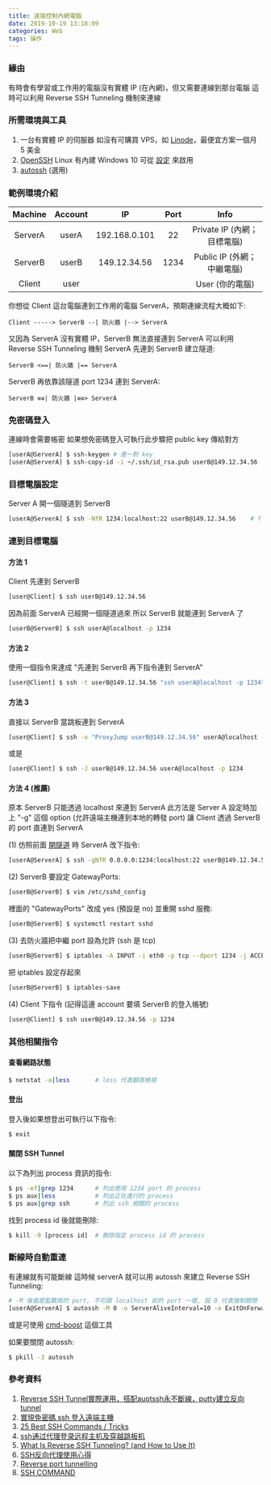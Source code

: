 ```yaml
---
title: 遠端控制內網電腦
date: 2019-10-19 13:18:09
categories: Web
tags: 操作
---
```


### 緣由

有時會有學習或工作用的電腦沒有實體 IP (在內網)，但又需要連線到那台電腦
這時可以利用 Reverse SSH Tunneling 機制來連線

### 所需環境與工具

1. 一台有實體 IP 的伺服器
   如沒有可購買 VPS，如 [Linode](https://www.linode.com/)，最便宜方案一個月 5 美金
2. [OpenSSH](https://www.openssh.com/)
   Linux 有內建
   Windows 10 可從 [設定](https://jcutrer.com/windows/install-openssh-on-windows10) 來啟用
3. [autossh](https://www.harding.motd.ca/autossh/) (選用)

### 範例環境介紹

| Machine | Account |      IP       | Port  |            Info             |
| :-----: | :-----: | :-----------: | :---: | :-------------------------: |
| ServerA |  userA  | 192.168.0.101 |  22   | Private IP (內網；目標電腦) |
| ServerB |  userB  | 149.12.34.56  | 1234  | Public IP (外網；中繼電腦)  |
| Client  |  user   |               |       |       User (你的電腦)       |

你想從 Client 這台電腦連到工作用的電腦 ServerA，預期連線流程大概如下:  

```text
Client -----> ServerB --| 防火牆 |--> ServerA
```

又因為 ServerA 沒有實體 IP，ServerB 無法直接連到 ServerA
可以利用 Reverse SSH Tunneling 機制
ServerA 先連到 ServerB 建立隧道:

```text
ServerB <==| 防火牆 |== ServerA
```

ServerB 再依靠該隧道 port 1234 連到 ServerA:

```text
ServerB ≡≡| 防火牆 |≡≡> ServerA
```

### 免密碼登入

連線時會需要帳密
如果想免密碼登入可執行此步驟把 public key 傳給對方

```bash
[userA@ServerA] $ ssh-keygen # 產一對 key
[userA@ServerA] $ ssh-copy-id -i ~/.ssh/id_rsa.pub userB@149.12.34.56   # 把 public key 送給對方
```

### 目標電腦設定

Server A 開一個隧道到 ServerB

```bash
[userA@ServerA] $ ssh -NfR 1234:localhost:22 userB@149.12.34.56    # f 代表背景執行
```

### 連到目標電腦

#### 方法 1

Client 先連到 ServerB

```bash
[user@Client] $ ssh userB@149.12.34.56
```

因為前面 ServerA 已經開一個隧道過來
所以 ServerB 就能連到 ServerA 了

```bash
[userB@ServerB] $ ssh userA@localhost -p 1234
```

#### 方法 2

使用一個指令來達成 "先連到 ServerB 再下指令連到 ServerA"

```bash
[user@Client] $ ssh -t userB@149.12.34.56 "ssh userA@localhost -p 1234"
```

#### 方法 3

直接以 ServerB 當跳板連到 ServerA

```bash
[user@Client] $ ssh -o "ProxyJump userB@149.12.34.56" userA@localhost -p 1234
```

或是

```bash
[user@Client] $ ssh -J userB@149.12.34.56 userA@localhost -p 1234
```

#### 方法 4 (推薦)

原本 ServerB 只能透過 localhost 來連到 ServerA
此方法是 Server A 設定時加上 "-g" 這個 option
(允許遠端主機連到本地的轉發 port)
讓 Client 透過 ServerB 的 port 直連到 ServerA

(1) 仿照前面 [開隧道](#目標電腦設定) 時 ServerA 改下指令:

```bash
[userA@ServerA] $ ssh -gNfR 0.0.0.0:1234:localhost:22 userB@149.12.34.56
```

(2) ServerB 要設定 GatewayPorts:

```bash
[userB@ServerB] $ vim /etc/sshd_config
```

裡面的 "GatewayPorts" 改成 yes (預設是 no) 並重開 sshd 服務:

```bash
[userB@ServerB] $ systemctl restart sshd
```

(3) 去防火牆把中繼 port 設為允許 (ssh 是 tcp)

```bash
[userB@ServerB] $ iptables -A INPUT -i eth0 -p tcp --dport 1234 -j ACCEPT
```

把 iptables 設定存起來

```bash
[userB@ServerB] $ iptables-save
```

(4) Client 下指令 (記得這邊 account 要填 ServerB 的登入帳號)

```bash
[user@Client] $ ssh userB@149.12.34.56 -p 1234
```

### 其他相關指令

#### 查看網路狀態

```bash
$ netstat -a|less       # less 代表翻頁檢視
```

#### 登出

登入後如果想登出可執行以下指令:

```bash
$ exit
```

#### 關閉 SSH Tunnel

以下為列出 process 資訊的指令:

```bash
$ ps -ef|grep 1234      # 列出使用 1234 port 的 process
$ ps aux|less           # 列出正在進行的 process
$ ps aux|grep ssh       # 列出 ssh 相關的 process
```

找到 process id 後就能刪除:

```bash
$ kill -9 [process id]  # 刪除指定 process id 的 process
```

### 斷線時自動重連

有連線就有可能斷線
這時候 serverA 就可以用 autossh 來建立 Reverse SSH Tunneling:

```bash
# -M 後面是監聽用的 port, 不可跟 localhost 前的 port 一樣, 設 0 代表強制關閉
[userA@ServerA] $ autossh -M 0 -o ServerAliveInterval=10 -o ExitOnForwardFailure=yes -gNfR 1234:localhost:22 userB@149.12.34.56
```

或是可使用 [cmd-boost](https://www.npmjs.com/package/cmd-boost) 這個工具

如果要關閉 autossh:

```bash
$ pkill -3 autossh
```

### 參考資料

1. [Reverse SSH Tunnel實際運用，搭配auotssh永不斷線，putty建立反向tunnel](https://easylife.tw/2043)
2. [實現免密碼 ssh 登入遠端主機](http://blog.codylab.com/cmd-ssh-copy-id/)
3. [25 Best SSH Commands / Tricks](https://blog.urfix.com/25-ssh-commands-tricks/)
4. [ssh通过代理登录远程主机及穿越跳板机](https://www.xiebruce.top/650.html)
5. [What Is Reverse SSH Tunneling? (and How to Use It)](https://www.howtogeek.com/428413/what-is-reverse-ssh-tunneling-and-how-to-use-it/)
6. [SSH反向代理使用心得](https://www.zhoumingzhi.com/2013/05/17/reverse-ssh-tunneling/)
7. [Reverse port tunnelling](https://askubuntu.com/questions/50064/reverse-port-tunnelling)
8. [SSH COMMAND](https://www.ssh.com/ssh/command/)
